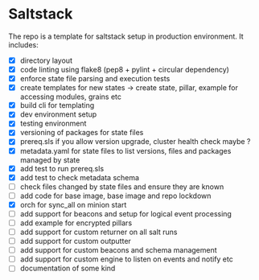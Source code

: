 # Saltstack
The repo is a template for saltstack setup in production environment.
It includes:
- [x] directory layout
- [x] code linting using flake8 (pep8 + pylint + circular dependency)
- [x] enforce state file parsing and execution tests
- [x] create templates for new states -> create state, pillar, example for accessing modules, grains etc
- [x] build cli for templating
- [x] dev environment setup 
- [x] testing environment 
- [x] versioning of packages for state files
- [x] prereq.sls if you allow version upgrade, cluster health check maybe ?
- [x] metadata.yaml for state files to list versions, files and packages managed by state
- [x] add test to run prereq.sls
- [x] add test to check metadata schema
- [ ] check files changed by state files and ensure they are known
- [ ] add code for base image, base image and repo lockdown
- [x] orch for sync_all on minion start
- [ ] add support for beacons and setup for logical event processing
- [ ] add example for encrypted pillars
- [ ] add support for custom returner on all salt runs
- [ ] add support for custom outputter
- [ ] add support for custom beacons and schema management
- [ ] add support for custom engine to listen on events and notify etc
- [ ] documentation of some kind 

